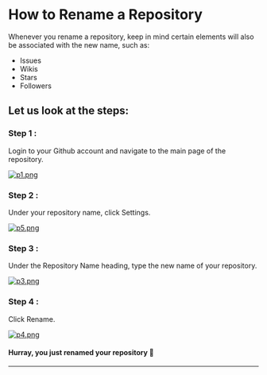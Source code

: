 # How to Rename a Repository

Whenever you rename a repository, keep in mind certain elements will also be associated with the new name, such as:
- Issues
- Wikis
- Stars 
- Followers


##  Let us look at the steps:


### Step 1 : 
Login to your Github account and navigate to the main page of the repository.

[![p1.png](https://i.postimg.cc/52WKXFD6/p1.png)](https://postimg.cc/vcXtjDYs)

### Step 2 :
Under your repository name, click  Settings.

[![p5.png](https://i.postimg.cc/sgb7tSfH/p5.png)](https://postimg.cc/gxqxhxZ3)

### Step 3 :
Under the Repository Name heading, type the new name of your repository.

[![p3.png](https://i.postimg.cc/R0Q4qHdR/p3.png)](https://postimg.cc/qtR95g9h)

### Step 4 :
Click Rename. 

[![p4.png](https://i.postimg.cc/q7CXRwZd/p4.png)](https://postimg.cc/5HbFKBVP)


#### Hurray, you just renamed your repository 🎉  



------------

